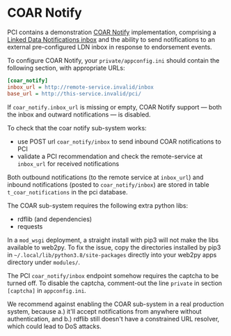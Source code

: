 COAR Notify
===========

PCI contains a demonstration [COAR Notify](https://notify.coar-repositories.org/) implementation,
comprising a [Linked Data Notifications inbox](https://www.w3.org/TR/ldn/#receiver)
and the ability to send notifications to an external pre-configured LDN inbox
in response to endorsement events.

To configure COAR Notify, your `private/appconfig.ini` should contain the following section, with appropriate URLs:

```ini
[coar_notify]
inbox_url = http://remote-service.invalid/inbox
base_url = http://this-service.invalid/pci/
```

If `coar_notify.inbox_url` is missing or empty, COAR Notify support — both the inbox and outward notifications — is
disabled.

To check that the coar notify sub-system works:
- use POST url `coar_notify/inbox` to send inbound COAR notifications to PCI
- validate a PCI recommendation and check the remote-service at `inbox_url` for received notifications

Both outbound notifications (to the remote service at `inbox_url`)
and inbound notifications (posted to `coar_notify/inbox`)
are stored in table `t_coar_notifications` in the pci database.

The COAR sub-system requires the following extra python libs:
- rdflib (and dependencies)
- requests

In a `mod_wsgi` deployment, a straight install with pip3 will not make the libs available to web2py.
To fix the issue, copy the directories installed by pip3 in `~/.local/lib/python3.8/site-packages`
directly into your web2py apps directory under `modules/`.

The PCI `coar_notify/inbox` endpoint somehow requires the captcha to be turned off.  To disable
the captcha, comment-out the line `private` in section `[captcha]` in `appconfig.ini`.

We recommend against enabling the COAR sub-system in a real production system, because
a.) it'll accept notifications from anywhere without authentication, and
b.) rdflib still doesn't have a constrained URL resolver, which could lead to DoS attacks.

